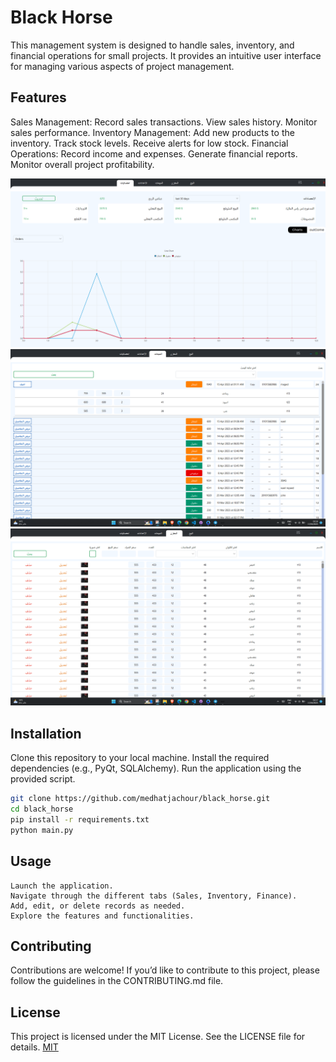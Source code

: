 # Black Horse 

This management system is designed to handle sales, inventory, and financial operations for small projects. It provides an intuitive user interface for managing various aspects of project management.

## Features
Sales Management:
Record sales transactions.
View sales history.
Monitor sales performance.
Inventory Management:
Add new products to the inventory.
Track stock levels.
Receive alerts for low stock.
Financial Operations:
Record income and expenses.
Generate financial reports.
Monitor overall project profitability.

![alt text](https://github.com/medhatjachour/black_horse/blob/main/sample/img.png?raw=true)
![alt text](https://github.com/medhatjachour/black_horse/blob/main/sample/img2.png?raw=true)
![alt text](https://github.com/medhatjachour/black_horse/blob/main/sample/img3.png?raw=true)
## Installation

Clone this repository to your local machine.
Install the required dependencies (e.g., PyQt, SQLAlchemy).
Run the application using the provided script.

```bash
git clone https://github.com/medhatjachour/black_horse.git
cd black_horse
pip install -r requirements.txt
python main.py
```

## Usage
```
Launch the application.
Navigate through the different tabs (Sales, Inventory, Finance).
Add, edit, or delete records as needed.
Explore the features and functionalities.
```

## Contributing

Contributions are welcome! If you’d like to contribute to this project, please follow the guidelines in the CONTRIBUTING.md file.

## License
This project is licensed under the MIT License. See the LICENSE file for details.
[MIT](https://choosealicense.com/licenses/mit/)